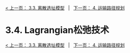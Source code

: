 [< 上一页： 3.3. 离散选址模型](chapter3/3.3.discrete_location.md)  &nbsp; |  &nbsp;  [下一页： 4. 运输路径规划](chapter4/4.route_planning.md)

# 3.4. Lagrangian松弛技术


[< 上一页： 3.3. 离散选址模型](chapter3/3.3.discrete_location.md)  &nbsp; |  &nbsp;  [下一页： 4. 运输路径规划](chapter4/4.route_planning.md)
